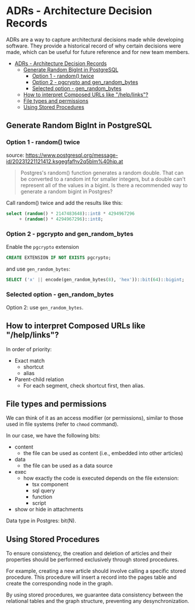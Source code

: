# ADRs - Architecture Decision Records

ADRs are a way to capture architectural decisions made while developing software. They provide a historical record of why certain decisions were made, which can be useful for future reference and for new team members.

- [ADRs - Architecture Decision Records](#adrs---architecture-decision-records)
  - [Generate Random BigInt in PostgreSQL](#generate-random-bigint-in-postgresql)
    - [Option 1 - random() twice](#option-1---random-twice)
    - [Option 2 - pgcrypto and gen\_random\_bytes](#option-2---pgcrypto-and-gen_random_bytes)
    - [Selected option - gen\_random\_bytes](#selected-option---gen_random_bytes)
  - [How to interpret Composed URLs like "/help/links"?](#how-to-interpret-composed-urls-like-helplinks)
  - [File types and permissions](#file-types-and-permissions)
  - [Using Stored Procedures](#using-stored-procedures)


## Generate Random BigInt in PostgreSQL

### Option 1 - random() twice

source: https://www.postgresql.org/message-id/20231221121412.ksgegfafhv2q5blm%40hjp.at

> Postgres's random() function generates a random double. That can be converted
> to a random int for smaller integers, but a double can't represent all of the
> values in a bigint. Is there a recommended way to generate a random bigint in
> Postgres?

Call random() twice and add the results like this:

```sql
select (random() * 2147483648)::int8 * 4294967296
     + (random() * 4294967296)::int8;
```

### Option 2 - pgcrypto and gen_random_bytes

Enable the `pgcrypto` extension 

```sql
CREATE EXTENSION IF NOT EXISTS pgcrypto;
```

and use `gen_random_bytes`:

```sql
SELECT ('x' || encode(gen_random_bytes(8), 'hex'))::bit(64)::bigint;
```

### Selected option - gen_random_bytes

Option 2: use `gen_random_bytes`.


## How to interpret Composed URLs like "/help/links"?

In order of priority:

- Exact match
  - shortcut
  - alias
- Parent-child relation
  - For each segment, check shortcut first, then alias.


## File types and permissions

We can think of it as an access modifier (or permissions), similar to those used in file systems (refer to `chmod` command).

In our case, we have the following bits:

- content
  - the file can be used as content (i.e., embedded into other articles)
- data
  - the file can be used as a data source
- exec
  - how exactly the code is executed depends on the file extension:
    - tsx component
    - sql query
    - function
    - script
- show or hide in attachments

Data type in Postgres: bit(N).


## Using Stored Procedures

To ensure consistency, the creation and deletion of articles and their properties should be performed exclusively through stored procedures.

For example, creating a new article should involve calling a specific stored procedure. This procedure will insert a record into the pages table and create the corresponding node in the graph.

By using stored procedures, we guarantee data consistency between the relational tables and the graph structure, preventing any desynchronization.
